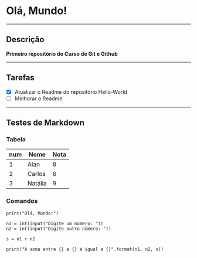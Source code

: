 # Olá, Mundo!

---
## **Descrição**
**Primeiro repositório do Curso de Git e Github**

---
## **Tarefas** 
- [x] Atualizar o Readme do repositório Hello-World
- [ ] Melhorar o Readme

---
## **Testes de Markdown**

### **Tabela**
num | Nome | Nota
--- | --- | ---
 1 | Alan | 8
2 | Carlos | 6
3 | Natália | 9

### **Comandos**
`print("Olá, Mundo!")`

```
n1 = int(input("Digite um número: "))
n2 = int(input("Digite outro número: "))

s = n1 + n2

print("A soma entre {} e {} é igual a {}".format(n1, n2, s))


```


